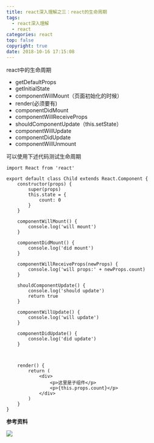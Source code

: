 ```yaml
---
title: react深入理解之三：react的生命周期
tags:
  - react深入理解
  - react
categories: react
top: false
copyright: true
date: 2018-10-16 17:15:08
---
```

react中的生命周期
<!--more-->
* getDefaultProps
* getInitialState
* componentWillMount（页面初始化的时候）
* render(必须要有)
* componentDidMount
* componentWillReceiveProps
* shouldComponentUpdate（this.setState）
* componentWillUpdate
* componentDidUpdate
* componentWillUnmount

可以使用下述代码测试生命周期
```
import React from 'react'

export default class Child extends React.Component {
    constructor(props) {
        super(props)
        this.state = {
            count: 0
        }
    }

    componentWillMount() {
        console.log('will mount')
    }

    componentDidMount() {
        console.log('did mount')
    }

    componentWillReceiveProps(newProps) {
        console.log('will props:' + newProps.count)
    }

    shouldComponentUpdate() {
        console.log('should update')
        return true
    }

    componentWillUpdate() {
        console.log('will update')
    }

    componentDidUpdate() {
        console.log('did update')
    }



    render() {
        return (
            <div>
                <p>这里是子组件</p>
                <p>{this.props.count}</p>
            </div>
        )
    }
}
```

**参考资料**
[]()

![](http://oankigr4l.bkt.clouddn.com/wexin.png)